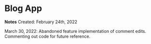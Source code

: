 # Blog App

**Notes**
Created: February 24th, 2022

March 30, 2022:
Abandoned feature implementation of comment edits.  Commenting out code for future reference.